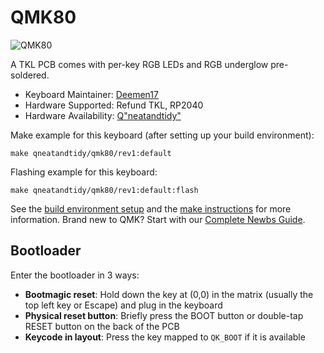 # QMK80

![QMK80]()

A TKL PCB comes with per-key RGB LEDs and RGB underglow pre-soldered.

* Keyboard Maintainer: [Deemen17](https://github.com/Deemen17)
* Hardware Supported: Refund TKL, RP2040
* Hardware Availability: [Q"neatandtidy"](https://www.facebook.com/qneatandtidy)

Make example for this keyboard (after setting up your build environment):

    make qneatandtidy/qmk80/rev1:default

Flashing example for this keyboard:

    make qneatandtidy/qmk80/rev1:default:flash

See the [build environment setup](https://docs.qmk.fm/#/getting_started_build_tools) and the [make instructions](https://docs.qmk.fm/#/getting_started_make_guide) for more information. Brand new to QMK? Start with our [Complete Newbs Guide](https://docs.qmk.fm/#/newbs).

## Bootloader

Enter the bootloader in 3 ways:

* **Bootmagic reset**: Hold down the key at (0,0) in the matrix (usually the top left key or Escape) and plug in the keyboard
* **Physical reset button**: Briefly press the BOOT button or double-tap RESET button on the back of the PCB
* **Keycode in layout**: Press the key mapped to `QK_BOOT` if it is available